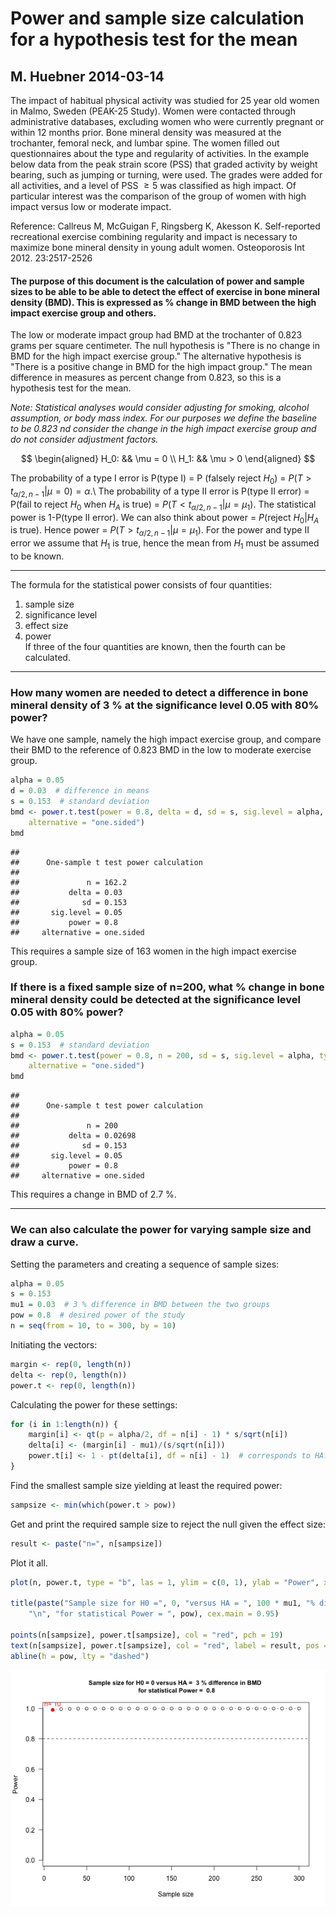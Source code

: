 Power and sample size calculation for a hypothesis test for the mean
========================================================
M. Huebner 2014-03-14
-------------------------------------------------------

The impact of habitual physical activity was studied for 25 year old women in Malmo, Sweden (PEAK-25 Study).
Women were contacted through administrative databases, excluding women who were currently pregnant or within 12 months prior. Bone mineral density was measured at the trochanter, femoral neck, and lumbar spine. The women filled out questionnaires about the type and regularity of activities. In the example below data from the peak strain score (PSS) that graded activity by weight bearing, such as jumping or turning, were used. The grades were added for all activities, and a level of PSS $\ge 5$ was classified as high impact. Of particular interest was the comparison of the group of women with high impact versus low or moderate impact.

Reference: Callreus M, McGuigan F, Ringsberg K, Akesson K.  Self-reported recreational exercise combining regularity and impact is  necessary to maximize bone mineral density in young adult women. Osteoporosis Int 2012.  23:2517-2526


#### The purpose of this document is the calculation of power and sample sizes to be able to be able to detect the effect of exercise  in bone mineral density (BMD). This is expressed as % change in BMD between the high impact exercise group and others.

The low or moderate impact group had BMD at the trochanter of 0.823 grams per square centimeter.
The null hypothesis is "There is no change in BMD for the high impact exercise group." The alternative hypothesis is "There is a positive change in BMD for the high impact group." The mean difference in measures as percent change from 0.823, so this is a hypothesis test for the mean.

*Note: Statistical analyses would consider adjusting for smoking, alcohol assumption, or body mass index. For our purposes we define the baseline to be 0.823 nd consider the change in the high impact exercise group and do not consider adjustment factors.*
 
$$
\begin{aligned}
H_0: && \mu = 0 \\
H_1: && \mu > 0
\end{aligned}
$$


The probability of a type I error is P(type I) = P (falsely reject $H_0$) = $P(T > t_{\alpha/2, n-1} | \mu =0) = \alpha$.\\
The probability of a type II error is P(type II error) = P(fail to reject $H_0$ when $H_A$ is true) = $P(T <  t_{\alpha/2, n-1} | \mu =\mu_1)$.
The statistical power is 1-P(type II error). We can also think about power = $P(\mbox{reject } H_0 | H_A \mbox{ is true})$. Hence power = $P(T > t_{\alpha/2, n-1} | \mu =\mu_1)$.
For the power and type II error we assume that $H_1$ is true, hence the mean from $H_1$ must be assumed to be known. 

***********

The formula for the statistical power consists of four quantities:  
1. sample size  
2. significance level  
3. effect size  
4. power  
If three of the four quantities are known, then the fourth can be calculated.

************

### How many women are needed to detect a difference in bone mineral density of 3 % at the significance level 0.05 with 80% power?

We have one sample, namely the high impact exercise group, and compare their BMD to the reference of 0.823 BMD in the low to moderate exercise group. 


```r
alpha = 0.05
d = 0.03  # difference in means
s = 0.153  # standard deviation
bmd <- power.t.test(power = 0.8, delta = d, sd = s, sig.level = alpha, type = "one.sample", 
    alternative = "one.sided")
bmd
```

```
## 
##      One-sample t test power calculation 
## 
##               n = 162.2
##           delta = 0.03
##              sd = 0.153
##       sig.level = 0.05
##           power = 0.8
##     alternative = one.sided
```


This requires a sample size of 163 women in the high impact exercise group.



### If there is a fixed sample size of n=200, what % change in bone mineral density could be detected at the significance level 0.05 with 80% power?



```r
alpha = 0.05
s = 0.153  # standard deviation
bmd <- power.t.test(power = 0.8, n = 200, sd = s, sig.level = alpha, type = "one.sample", 
    alternative = "one.sided")
bmd
```

```
## 
##      One-sample t test power calculation 
## 
##               n = 200
##           delta = 0.02698
##              sd = 0.153
##       sig.level = 0.05
##           power = 0.8
##     alternative = one.sided
```



This requires  a change in BMD of 2.7 %.


****************

### We can also calculate the power for varying sample size and draw a curve.

Setting the parameters and creating a sequence of sample sizes:

```r
alpha = 0.05
s = 0.153
mu1 = 0.03  # 3 % difference in BMD between the two groups
pow = 0.8  # desired power of the study
n = seq(from = 10, to = 300, by = 10)
```


Initiating the vectors:


```r
margin <- rep(0, length(n))
delta <- rep(0, length(n))
power.t <- rep(0, length(n))
```



Calculating the power for these settings:

```r
for (i in 1:length(n)) {
    margin[i] <- qt(p = alpha/2, df = n[i] - 1) * s/sqrt(n[i])
    delta[i] <- (margin[i] - mu1)/(s/sqrt(n[i]))
    power.t[i] <- 1 - pt(delta[i], df = n[i] - 1)  # corresponds to HA: mu > mu0
}
```


Find the smallest sample size yielding at least the required power:

```r
sampsize <- min(which(power.t > pow))
```


Get and print the required sample size to reject the null given the effect size:

```r
result <- paste("n=", n[sampsize])
```



Plot it all.

```r
plot(n, power.t, type = "b", las = 1, ylim = c(0, 1), ylab = "Power", xlab = "Sample size")

title(paste("Sample size for H0 =", 0, "versus HA = ", 100 * mu1, "% difference in BMD", 
    "\n", "for statistical Power = ", pow), cex.main = 0.95)

points(n[sampsize], power.t[sampsize], col = "red", pch = 19)
text(n[sampsize], power.t[sampsize], col = "red", label = result, pos = 3)
abline(h = pow, lty = "dashed")
```

![plot of chunk unnamed-chunk-8](figure/unnamed-chunk-8.png) 






